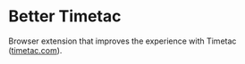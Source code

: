 # Better Timetac
 
Browser extension that improves the experience with Timetac ([timetac.com](https://timetac.com)).
